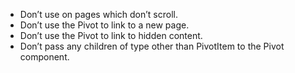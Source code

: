 - Don’t use on pages which don’t scroll.
- Don’t use the Pivot to link to a new page.
- Don’t use the Pivot to link to hidden content.
- Don’t pass any children of type other than PivotItem to the Pivot component.
